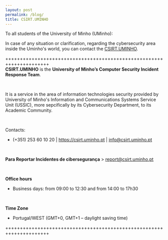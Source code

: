 ```yaml
---
layout: post
permalink: /blog/
title: CSIRT.UMINHO
---
```


To all students of the University of Minho (UMinho):

In case of any situation or clarification, regarding the cybersecurity area inside the Uminho's world, you can contact the [CSIRT.UMINHO](https://www.csirt.uminho.pt/).


+++++++++++++++++++++++++++++++++++++++++++++++++++++++++++++++++++++
<br/>
**CSIRT.UMINHO** is the __University of Minho’s Computer Security Incident Response Team__. 

<br/>

It is a service in the area of information technologies security provided by University of Minho's Information and Communications Systems Service Unit (USSIC), more sepcifically by its Cybersecurity Department, to its Academic Community.

<br/>

Contacts:

- (+351) 253 60 10 20 | https://csirt.uminho.pt | info@csirt.uminho.pt

<br/>

**Para Reportar Incidentes de cibersegurança** > report@csirt.uminho.pt

<br/>

**Office hours**
- Business days: from 09:00 to 12:30 and from 14:00 to 17h30

<br/>

__Time Zone__
- Portugal/WEST (GMT+0, GMT+1 – daylight saving time)

+++++++++++++++++++++++++++++++++++++++++++++++++++++++++++++++++++++
